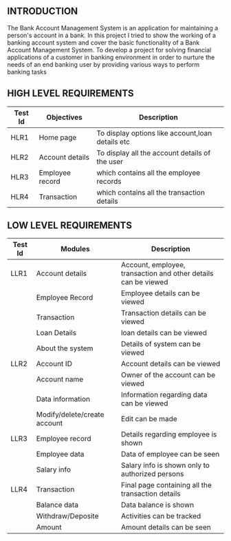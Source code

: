 ## INTRODUCTION
 The Bank Account Management System is an application for maintaining a person's account in a bank. In this project I tried to show the working of a banking account system and cover the basic functionality of a Bank Account Management System. To develop a project for solving financial applications of a customer in banking environment in order to nurture the needs of an end banking user by providing various ways to perform banking tasks



## HIGH LEVEL REQUIREMENTS
|Test Id  | Objectives | Description |
|--|--|--|
| HLR1 |Home page| To display options like account,loan details etc|
| HLR2 |Account details| To display all the account details of the user|
| HLR3 |Employee record| which contains all the employee records|
| HLR4 |Transaction| which contains all the transaction details|

## LOW LEVEL REQUIREMENTS
|Test Id  | Modules | Description |
|--|--|--|
| LLR1 |Account details| Account, employee, transaction and other details can be viewed |
|       |Employee Record| Employee details can be viewed                               |                                   
|       |Transaction| Transaction details can be viewed                                 | 
|       |Loan Details|loan details can be viewed                                            |
|        |About the system | Details of system can be viewed                               |
| LLR2 |Account ID|Account details can be viewed|
|       |Account name|Owner of the account can be viewed                                                                    |
|       |Data information|  Information regarding data can be viewed                                                              |
|      |Modify/delete/create account|Edit can be made                                                    |
| LLR3 |Employee record|Details regarding employee is shown|                                |
|       |Employee data| Data of employee can be seen                                                                  |
|      |Salary info|  Salary info is shown only to authorized persons                                                                     |
| LLR4 |Transaction| Final page containing all the transaction details|
|      |Balance data|  Data balance is shown                                                                    |
|      |Withdraw/Deposite| Activities can be tracked                                                                 |
|      |Amount|  Amount details can be seen                                                                        |
